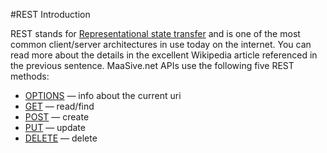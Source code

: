 #REST Introduction

REST stands for [Representational state transfer][1] and is one of the most common client/server architectures in use today on the internet. You can read more about the details in the excellent Wikipedia article referenced in the previous sentence.  MaaSive.net APIs use the following five REST methods:

- [OPTIONS][] &mdash; info about the current uri
- [GET][] &mdash; read/find
- [POST][POST_PUT] &mdash; create
- [PUT][POST_PUT] &mdash; update
- [DELETE][] &mdash; delete

[1]: http://en.wikipedia.org/wiki/Representational_state_transfer
[OPTIONS]: #/docs/rest/options.md
[GET]: #/docs/rest/get.md
[POST_PUT]: #/docs/rest/post_put.md
[DELETE]: #/docs/rest/delete.md
